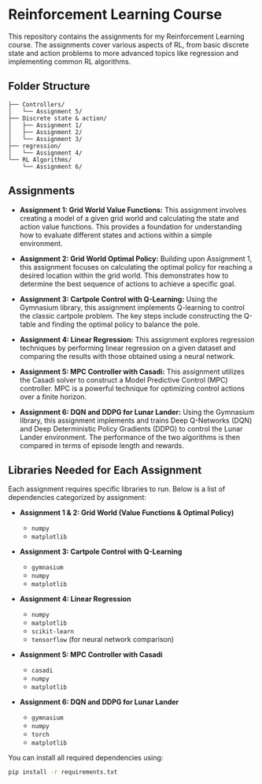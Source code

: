 # Reinforcement Learning Course

This repository contains the assignments for my Reinforcement Learning course.  The assignments cover various aspects of RL, from basic discrete state and action problems to more advanced topics like regression and implementing common RL algorithms.

## Folder Structure
```
├── Controllers/
│   └── Assignment 5/
├── Discrete state & action/
│   ├── Assignment 1/
│   ├── Assignment 2/
│   └── Assignment 3/
├── regression/
│   └── Assignment 4/
└── RL Algorithms/
    └── Assignment 6/
```
## Assignments

*   **Assignment 1: Grid World Value Functions:** This assignment involves creating a model of a given grid world and calculating the state and action value functions.  This provides a foundation for understanding how to evaluate different states and actions within a simple environment.

*   **Assignment 2: Grid World Optimal Policy:** Building upon Assignment 1, this assignment focuses on calculating the optimal policy for reaching a desired location within the grid world.  This demonstrates how to determine the best sequence of actions to achieve a specific goal.

*   **Assignment 3: Cartpole Control with Q-Learning:**  Using the Gymnasium library, this assignment implements Q-learning to control the classic cartpole problem.  The key steps include constructing the Q-table and finding the optimal policy to balance the pole.

*   **Assignment 4: Linear Regression:** This assignment explores regression techniques by performing linear regression on a given dataset and comparing the results with those obtained using a neural network.

*   **Assignment 5: MPC Controller with Casadi:** This assignment utilizes the Casadi solver to construct a Model Predictive Control (MPC) controller.  MPC is a powerful technique for optimizing control actions over a finite horizon.

*   **Assignment 6: DQN and DDPG for Lunar Lander:**  Using the Gymnasium library, this assignment implements and trains Deep Q-Networks (DQN) and Deep Deterministic Policy Gradients (DDPG) to control the Lunar Lander environment.  The performance of the two algorithms is then compared in terms of episode length and rewards.

## Libraries Needed for Each Assignment  

Each assignment requires specific libraries to run. Below is a list of dependencies categorized by assignment:

- **Assignment 1 & 2: Grid World (Value Functions & Optimal Policy)**
  - `numpy`
  - `matplotlib`

- **Assignment 3: Cartpole Control with Q-Learning**
  - `gymnasium`
  - `numpy`
  - `matplotlib`

- **Assignment 4: Linear Regression**
  - `numpy`
  - `matplotlib`
  - `scikit-learn`
  - `tensorflow` (for neural network comparison)

- **Assignment 5: MPC Controller with Casadi**
  - `casadi`
  - `numpy`
  - `matplotlib`

- **Assignment 6: DQN and DDPG for Lunar Lander**
  - `gymnasium`
  - `numpy`
  - `torch`
  - `matplotlib`

You can install all required dependencies using:  

```bash
pip install -r requirements.txt

